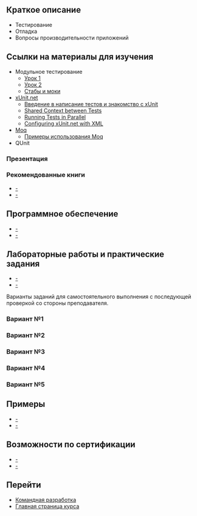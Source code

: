 
## Краткое описание

* Тестирование
* Отладка
* Вопросы производительности приложений 

##  Ссылки на материалы для изучения

* Модульное тестирование
  * [Урок 1](https://www.youtube.com/watch?v=W15yH3Z03A4)
  * [Урок 2](https://www.youtube.com/watch?v=PcEr2Y3CNVg)
  * [Стабы и моки](http://sergeyteplyakov.blogspot.ru/2011/12/blog-post.html)
* [xUnit.net](http://xunit.github.io/docs/getting-started-desktop.html)
  * [Введение в написание тестов и знакомство с xUnit](https://geektimes.ru/post/272994/)
  * [Shared Context between Tests](http://xunit.github.io/docs/shared-context.html)
  * [Running Tests in Parallel](http://xunit.github.io/docs/running-tests-in-parallel.html)
  * [Configuring xUnit.net with XML](http://xunit.github.io/docs/configuring-with-xml)
* [Moq](https://github.com/moq/moq4/wiki/Quickstart)
  * [Примеры использования Moq](https://habrahabr.ru/post/150859/)
* QUnit

### Презентация

### Рекомендованные книги

* [-]()
* [-]()

## Программное обеспечение

* [-]()
* [-]()

## Лабораторные работы и практические задания

* [-]()
* [-]()

Варианты заданий для самостоятельного выполнения с последующей проверкой со стороны преподавателя.

### Вариант №1

### Вариант №2

### Вариант №3

### Вариант №4

### Вариант №5

## Примеры

* [-]()
* [-]()

## Возможности по сертификации

* [-]()
* [-]()

## Перейти

* [Командная разработка](gbt_team-management.html)
* [Главная страница курса](gbt_landing-page.html)

